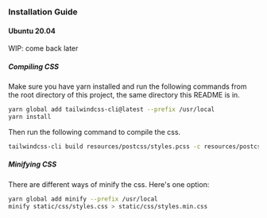 ### Installation Guide
#### Ubuntu 20.04
WIP: come back later
##### Compiling CSS
Make sure you have yarn installed and run the following commands from the root
directory of this project, the same directory this README is in.
```bash
yarn global add tailwindcss-cli@latest --prefix /usr/local
yarn install
```

Then run the following command to compile the css.
```bash
tailwindcss-cli build resources/postcss/styles.pcss -c resources/postcss/tailwind.config.js -o static/css/styles.css
```

##### Minifying CSS
There are different ways of minify the css. Here's one option:
```bash
yarn global add minify --prefix /usr/local
minify static/css/styles.css > static/css/styles.min.css
```
